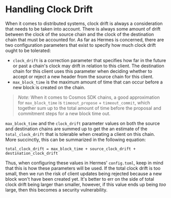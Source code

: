 # Handling Clock Drift

When it comes to distributed systems, clock drift is always a consideration that needs to be 
taken into account. There is always some amount of drift between the clock of the source chain 
and the clock of the destination chain that must be accounted for. As far as Hermes is concerned, 
there are two configuration parameters that exist to specify how much clock drift ought to be tolerated: 
 - `clock_drift` is a correction parameter that specifies how far in the future or past a chain's clock may
   drift in relation to this client. The destination chain for this client uses this parameter when deciding
	 whether to accept or reject a new header from the source chain for this client.
 - `max_block_time` is the maximum amount of time that can occur before a new block is created on the chain. 

> *Note:* When it comes to Cosmos SDK chains, a good approximation for `max_block_time` is
`timeout_propose` + `timeout_commit`, which together sum up to the total amount of time before
the proposal and commitment steps for a new block time out. 

`max_block_time` and the `clock_drift` parameter values on both the source and destination chains 
are summed up to get the an estimate of the `total_clock_drift` that is tolerable when creating a client on this chain. More succinctly, this can be summarized in the following equation: 
```
total_clock_drift = max_block_time + source_clock_drift + destination_clock_drift
```

Thus, when configuring these values in Hermes' `config.toml`, keep in mind that this is how these parameters will be used. If the total clock drift is too small, then we run the risk of client updates being rejected because a new block won't have been created yet. It's better to err on the side of total clock drift being larger than smaller, however, if this value ends up being _too_ large, then this becomes a security vulnerability.